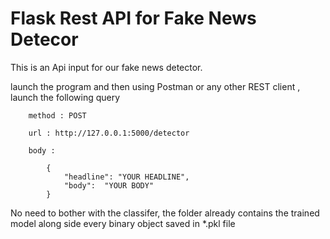 # Flask Rest API for Fake News Detecor

This is an Api input for our fake news detector.

launch the program and then using Postman or any other REST client , launch the following query

        method : POST

        url : http://127.0.0.1:5000/detector

        body :

            {
                "headline": "YOUR HEADLINE",
                "body":  "YOUR BODY"
            }


No need to bother with the classifer, the folder already contains the trained model along side every binary object saved in *.pkl file